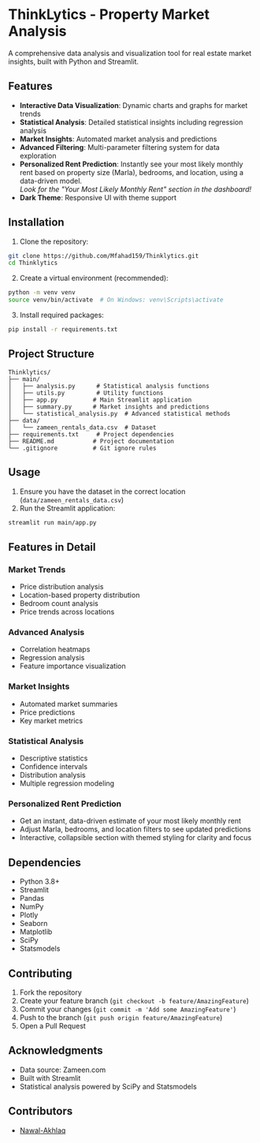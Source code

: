 # ThinkLytics - Property Market Analysis

A comprehensive data analysis and visualization tool for real estate market insights, built with Python and Streamlit.

## Features

- **Interactive Data Visualization**: Dynamic charts and graphs for market trends
- **Statistical Analysis**: Detailed statistical insights including regression analysis
- **Market Insights**: Automated market analysis and predictions
- **Advanced Filtering**: Multi-parameter filtering system for data exploration
- **Personalized Rent Prediction**: Instantly see your most likely monthly rent based on property size (Marla), bedrooms, and location, using a data-driven model.  
  _Look for the "Your Most Likely Monthly Rent" section in the dashboard!_
- **Dark Theme**: Responsive UI with theme support

## Installation

1. Clone the repository:
```bash
git clone https://github.com/Mfahad159/Thinklytics.git
cd Thinklytics
```

2. Create a virtual environment (recommended):
```bash
python -m venv venv
source venv/bin/activate  # On Windows: venv\Scripts\activate
```

3. Install required packages:
```bash
pip install -r requirements.txt
```

## Project Structure

```
Thinklytics/
├── main/
│   ├── analysis.py      # Statistical analysis functions
│   ├── utils.py         # Utility functions
│   ├── app.py          # Main Streamlit application
│   ├── summary.py      # Market insights and predictions
│   └── statistical_analysis.py  # Advanced statistical methods
├── data/
│   └── zameen_rentals_data.csv  # Dataset
├── requirements.txt     # Project dependencies
├── README.md           # Project documentation
└── .gitignore          # Git ignore rules
```

## Usage

1. Ensure you have the dataset in the correct location (`data/zameen_rentals_data.csv`)
2. Run the Streamlit application:
```bash
streamlit run main/app.py
```

## Features in Detail

### Market Trends
- Price distribution analysis
- Location-based property distribution
- Bedroom count analysis
- Price trends across locations

### Advanced Analysis
- Correlation heatmaps
- Regression analysis
- Feature importance visualization

### Market Insights
- Automated market summaries
- Price predictions
- Key market metrics

### Statistical Analysis
- Descriptive statistics
- Confidence intervals
- Distribution analysis
- Multiple regression modeling

### Personalized Rent Prediction
- Get an instant, data-driven estimate of your most likely monthly rent
- Adjust Marla, bedrooms, and location filters to see updated predictions
- Interactive, collapsible section with themed styling for clarity and focus

## Dependencies

- Python 3.8+
- Streamlit
- Pandas
- NumPy
- Plotly
- Seaborn
- Matplotlib
- SciPy
- Statsmodels

## Contributing

1. Fork the repository
2. Create your feature branch (`git checkout -b feature/AmazingFeature`)
3. Commit your changes (`git commit -m 'Add some AmazingFeature'`)
4. Push to the branch (`git push origin feature/AmazingFeature`)
5. Open a Pull Request

## Acknowledgments

- Data source: Zameen.com
- Built with Streamlit
- Statistical analysis powered by SciPy and Statsmodels

## Contributors

- [Nawal-Akhlaq](https://github.com/Nawal-Akhlaq)
